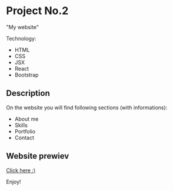 # Project No.2

"My website"

Technology: 

- HTML 
- CSS
- JSX
- React
- Bootstrap

## Description

On the website you will find following sections (with informations):
* About me
* Skills
* Portfolio
* Contact


## Website prewiev

[Click here :)](https://bartlomiejkorycki.github.io/MyPage/#/)

Enjoy!
